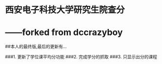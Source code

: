 ﻿西安电子科技大学研究生院查分
============================
——forked from dccrazyboy
============================

##本人的最终版,最后的更新有...

###1. 更新了学位课平均分功能
###2. 完成学分的抓取
###3. 只显示出分的课程

